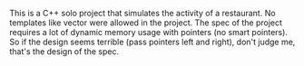 This is a C++ solo project that simulates the activity of a restaurant. No templates like vector were allowed in the project. The spec of the project requires a lot of dynamic memory usage with pointers (no smart pointers). So if the design seems terrible (pass pointers left and right), don't judge me, that's the design of the spec. 
